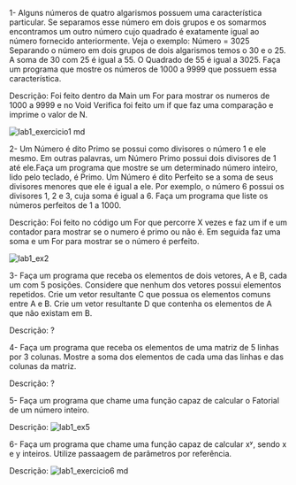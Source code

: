 1- Alguns números de quatro algarismos possuem uma característica particular. Se separamos esse número em dois grupos e os somarmos encontramos um outro número cujo quadrado é exatamente igual ao número fornecido anteriormente. Veja o exemplo:
Número = 3025 
Separando o número em dois grupos de dois algarismos temos o 30 e o 25.
A soma de 30 com 25 é igual a 55.
O Quadrado de 55 é igual a 3025.
Faça um programa que mostre os números de 1000 a 9999 que possuem essa característica.

Descrição: Foi feito dentro da Main um For para mostrar os numeros de 1000 a 9999 e no Void Verifica foi feito um if que faz uma comparação e imprime o valor de N.

![lab1_exercicio1 md](https://user-images.githubusercontent.com/101759423/189242275-3c7b3505-9628-4575-934e-c58b4d1dfb9d.jpeg)

2- Um Número é dito Primo se possui como divisores o número 1 e ele mesmo. Em outras palavras, um Número Primo possui dois divisores de 1 até ele.Faça um programa que mostre se um determinado número inteiro, lido pelo teclado, é Primo. Um Número é dito Perfeito se a soma de seus divisores menores que ele é igual a ele. Por exemplo, o número 6 possui os  divisores 1, 2 e 3, cuja soma é igual a 6.
Faça um programa que liste os números perfeitos de 1 a 1000.

Descrição: Foi feito no código um For que percorre X vezes e faz um if e um contador para mostrar se o numero é primo ou não é. Em seguida faz uma soma e um For para mostrar se o número é perfeito.

![lab1_ex2](https://user-images.githubusercontent.com/101759423/190519236-9456f300-0dd0-49c7-9ad2-bc796465ff5e.png)

3- Faça um programa que receba os elementos de dois vetores, A e B, cada um com 5 posições. Considere que nenhum dos vetores possui elementos repetidos.
Crie um vetor resultante C que possua os elementos comuns entre A e B.
Crie um vetor resultante D que contenha os elementos de A que não existam em B.

Descrição:
?

4- Faça um programa que receba os elementos de uma matriz de 5 linhas por 3 colunas. 
Mostre a soma dos elementos de cada uma das linhas e das colunas da matriz.

Descrição:
?

5- Faça um programa que chame uma função capaz de calcular o Fatorial de um número inteiro.

Descrição:
![lab1_ex5](https://user-images.githubusercontent.com/101759423/190519304-e0cebbab-ad92-436b-b07a-9cfaa0c28c1c.png)


6- Faça um programa que chame uma função capaz de calcular xʸ, sendo x e y inteiros. Utilize passaagem de parâmetros por referência.

Descrição:
![lab1_exercicio6 md](https://user-images.githubusercontent.com/101759423/189242286-1a8c599d-e393-47aa-a873-a67646b0aa05.jpeg)
